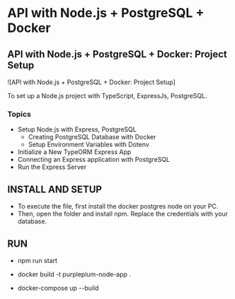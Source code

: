 # API with Node.js + PostgreSQL + Docker

## API with Node.js + PostgreSQL + Docker: Project Setup

![API with Node.js + PostgreSQL + Docker: Project Setup]

To set up a Node.js project with TypeScript, ExpressJs, PostgreSQL. 

### Topics

- Setup Node.js with Express, PostgreSQL
    - Creating PostgreSQL Database with Docker
    - Setup Environment Variables with Dotenv
- Initialize a New TypeORM Express App
- Connecting an Express application with PostgreSQL
- Run the Express Server

## INSTALL AND SETUP
- To execute the file, first install the docker postgres node on your PC. 
- Then, open the folder and install npm. Replace the credentials with your database. 


## RUN
- npm run start

- docker build -t purpleplum-node-app .

- docker-compose up --build